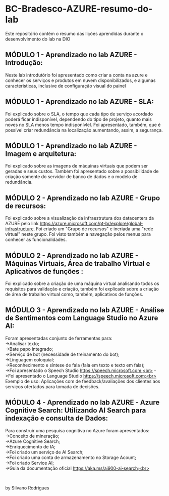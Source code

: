 # BC-Bradesco-AZURE-resumo-do-lab
Este repositório contém o resumo das lições aprendidas durante o desenvolvimento do lab na DIO
## MÓDULO 1 -  Aprendizado no lab AZURE - Introdução:
Neste lab introdutório foi apresentado como criar a conta na azure e conhecer os serviços e produtos em nuvem disponibilizados, e algumas caracteristicas, inclusive de configuração visual do painel
## MÓDULO 1 -  Aprendizado no lab AZURE - SLA:
Foi explicado sobre o SLA, o tempo que cada tipo de serviço acordado poderá ficar indisponível, dependendo do tipo de projeto, quanto mais noves no SLA menos tempo indisponívlel. Foi apresentado, também, que é possível criar redundância na localização aumentando, assim, a segurança.
## MÓDULO 1 -  Aprendizado no lab AZURE - Imagem e arquitetura:
Foi explicado sobre as imagens de máquinas virtuais que podem ser geradas e seus custos. Também foi apresentado sobre a possibilidade de criação somente do servidor de banco de dados e o modelo de redundância.
## MÓDULO 2 -  Aprendizado no lab AZURE - Grupo de recursos:
Foi explicado sobre a visualização da infraestrutura dos datacenters da AZURE pelo link <https://azure.microsoft.com/pt-br/explore/global-infrastructure>. Foi criado um "Grupo de recursos" e incriada uma "rede virtual" neste grupo. Foi visto também a navegação pelos menus para conhecer as funcionalidades.
## MÓDULO 2 -  Aprendizado no lab AZURE - Máquinas Virtuais, Área de trabalho Virtual e Aplicativos de funções :
Foi explicado sobre a criação de uma máquina virtual analisando todos os requisitos para validação e criação, também foi explicado sobre a criação de área de trabalho virtual como, também, aplicativos de funções.
## MÓDULO 3 -  Aprendizado no lab AZURE - Análise de Sentimentos com Language Studio no Azure AI:
Foram apresentadas conjunto de ferramentas para:<br>
->Analisar texto;<br>
->Bate papo integrado;<br>
->Serviço de bot (necessidade de treinamento do bot);<br>
->Linguagem coloquial;<br>
->Reconhecimento e síntese de fala (fala em texto e texto em fala);<br>
->Foi apresentado o Speech Studio https://speech.microsoft.com;<br>
->Foi apresentado o Language Studio https://speech.microsoft.com;<br>
Exemplo de uso: Aplicações com de feedback/avaliações dos clientes aos serviços ofertados para tomada de decisões.<br>
## MÓDULO 4 -  Aprendizado no lab AZURE - Azure Cognitive Search: Utilizando AI Search para indexação e consulta de Dados:<br>
Para construir uma pesquisa cognitiva no Azure foram apresentados:<br>
->Conceito de mineração;<br>
->Azure Cognitive Search;<br>
->Enriquecimento de IA;<br>
->Foi criado um serviço de AI Search;<br>
->Foi criado uma conta de armazenamento no Storage Acount;<br>
->Foi criado  Service AI;<br>
->Guia da documentação oficial https://aka.ms/ai900-ai-search;<br>


<br>


by Silvano Rodrigues
